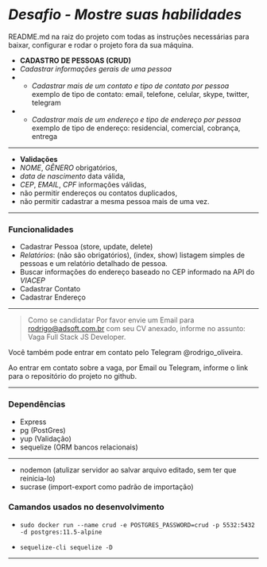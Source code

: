# _Desafio - Mostre suas habilidades_
README.md na raiz do projeto com todas as instruções necessárias para baixar, configurar e rodar o projeto fora da sua máquina.

- __CADASTRO DE PESSOAS (CRUD)__
- _Cadastrar informações gerais de uma pessoa_
- * _Cadastrar mais de um contato e tipo de contato por pessoa_
exemplo de tipo de contato: email, telefone, celular, skype, twitter, telegram
- * _Cadastrar mais de um endereço e tipo de endereço por pessoa_
exemplo de tipo de endereço: residencial, comercial, cobrança, entrega

---

- **Validações**
- *NOME*, *GÊNERO* obrigatórios,
- *data de nascimento* data válida, 
- *CEP*, *EMAIL*, *CPF* informações válidas,
- não permitir endereços ou contatos duplicados, 
- não permitir cadastrar a mesma pessoa mais de uma vez.

---
### Funcionalidades
- Cadastrar Pessoa (store, update, delete)
- _Relatórios_: (não são obrigatórios), (index, show) listagem simples de pessoas e um relatório detalhado de pessoa.
- Buscar informações do endereço baseado no CEP informado na API do _VIACEP_
- Cadastrar Contato
- Cadastrar Endereço


---

> Como se candidatar
Por favor envie um Email para rodrigo@adsoft.com.br com seu CV anexado, informe no assunto: Vaga Full Stack JS Developer.

Você também pode entrar em contato pelo Telegram @rodrigo_oliveira.

Ao entrar em contato sobre a vaga, por Email ou Telegram, informe o link para o repositório do projeto no github.

---

### Dependências
- Express
- pg (PostGres)
- yup (Validação)
- sequelize (ORM bancos relacionais)

---

- nodemon (atulizar servidor ao salvar arquivo editado, sem ter que reinicia-lo)
- sucrase (import-export como padrão de importação)

### Camandos usados no desenvolvimento
- `sudo docker run --name crud -e POSTGRES_PASSWORD=crud -p 5532:5432 -d postgres:11.5-alpine`

- `sequelize-cli sequelize -D`

---

